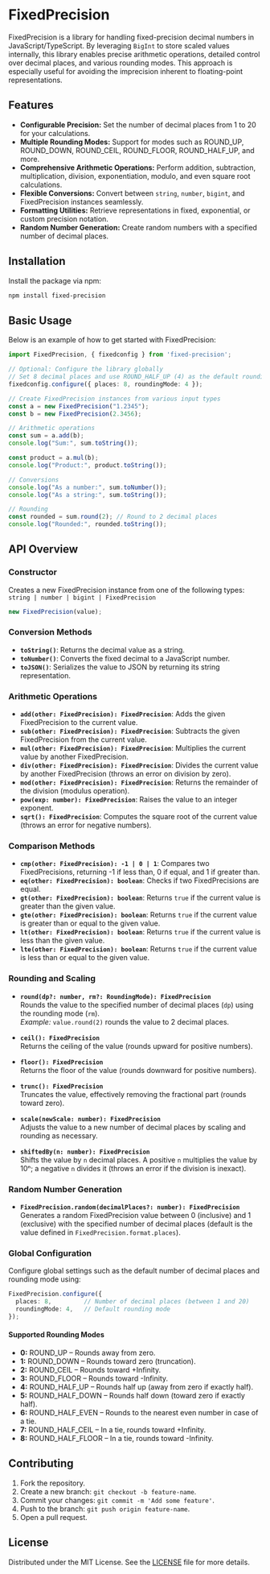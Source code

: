 # FixedPrecision

FixedPrecision is a library for handling fixed-precision decimal numbers in JavaScript/TypeScript. By leveraging `BigInt` to store scaled values internally, this library enables precise arithmetic operations, detailed control over decimal places, and various rounding modes. This approach is especially useful for avoiding the imprecision inherent to floating-point representations.

## Features

- **Configurable Precision:** Set the number of decimal places from 1 to 20 for your calculations.
- **Multiple Rounding Modes:** Support for modes such as ROUND_UP, ROUND_DOWN, ROUND_CEIL, ROUND_FLOOR, ROUND_HALF_UP, and more.
- **Comprehensive Arithmetic Operations:** Perform addition, subtraction, multiplication, division, exponentiation, modulo, and even square root calculations.
- **Flexible Conversions:** Convert between `string`, `number`, `bigint`, and FixedPrecision instances seamlessly.
- **Formatting Utilities:** Retrieve representations in fixed, exponential, or custom precision notation.
- **Random Number Generation:** Create random numbers with a specified number of decimal places.

## Installation

Install the package via npm:

```bash
npm install fixed-precision
```

## Basic Usage

Below is an example of how to get started with FixedPrecision:

```ts
import FixedPrecision, { fixedconfig } from 'fixed-precision';

// Optional: Configure the library globally
// Set 8 decimal places and use ROUND_HALF_UP (4) as the default rounding mode
fixedconfig.configure({ places: 8, roundingMode: 4 });

// Create FixedPrecision instances from various input types
const a = new FixedPrecision("1.2345");
const b = new FixedPrecision(2.3456);

// Arithmetic operations
const sum = a.add(b);
console.log("Sum:", sum.toString());

const product = a.mul(b);
console.log("Product:", product.toString());

// Conversions
console.log("As a number:", sum.toNumber());
console.log("As a string:", sum.toString());

// Rounding
const rounded = sum.round(2); // Round to 2 decimal places
console.log("Rounded:", rounded.toString());
```

## API Overview

### Constructor

Creates a new FixedPrecision instance from one of the following types:  
`string | number | bigint | FixedPrecision`

```ts
new FixedPrecision(value);
```

### Conversion Methods

- **`toString()`**: Returns the decimal value as a string.
- **`toNumber()`**: Converts the fixed decimal to a JavaScript number.
- **`toJSON()`**: Serializes the value to JSON by returning its string representation.

### Arithmetic Operations

- **`add(other: FixedPrecision): FixedPrecision`**: Adds the given FixedPrecision to the current value.
- **`sub(other: FixedPrecision): FixedPrecision`**: Subtracts the given FixedPrecision from the current value.
- **`mul(other: FixedPrecision): FixedPrecision`**: Multiplies the current value by another FixedPrecision.
- **`div(other: FixedPrecision): FixedPrecision`**: Divides the current value by another FixedPrecision (throws an error on division by zero).
- **`mod(other: FixedPrecision): FixedPrecision`**: Returns the remainder of the division (modulus operation).
- **`pow(exp: number): FixedPrecision`**: Raises the value to an integer exponent.
- **`sqrt(): FixedPrecision`**: Computes the square root of the current value (throws an error for negative numbers).

### Comparison Methods

- **`cmp(other: FixedPrecision): -1 | 0 | 1`**: Compares two FixedPrecisions, returning -1 if less than, 0 if equal, and 1 if greater than.
- **`eq(other: FixedPrecision): boolean`**: Checks if two FixedPrecisions are equal.
- **`gt(other: FixedPrecision): boolean`**: Returns `true` if the current value is greater than the given value.
- **`gte(other: FixedPrecision): boolean`**: Returns `true` if the current value is greater than or equal to the given value.
- **`lt(other: FixedPrecision): boolean`**: Returns `true` if the current value is less than the given value.
- **`lte(other: FixedPrecision): boolean`**: Returns `true` if the current value is less than or equal to the given value.

### Rounding and Scaling

- **`round(dp?: number, rm?: RoundingMode): FixedPrecision`**  
  Rounds the value to the specified number of decimal places (`dp`) using the rounding mode (`rm`).  
  _Example:_ `value.round(2)` rounds the value to 2 decimal places.

- **`ceil(): FixedPrecision`**  
  Returns the ceiling of the value (rounds upward for positive numbers).

- **`floor(): FixedPrecision`**  
  Returns the floor of the value (rounds downward for positive numbers).

- **`trunc(): FixedPrecision`**  
  Truncates the value, effectively removing the fractional part (rounds toward zero).

- **`scale(newScale: number): FixedPrecision`**  
  Adjusts the value to a new number of decimal places by scaling and rounding as necessary.

- **`shiftedBy(n: number): FixedPrecision`**  
  Shifts the value by `n` decimal places. A positive `n` multiplies the value by 10ⁿ; a negative `n` divides it (throws an error if the division is inexact).

### Random Number Generation

- **`FixedPrecision.random(decimalPlaces?: number): FixedPrecision`**  
  Generates a random FixedPrecision value between 0 (inclusive) and 1 (exclusive) with the specified number of decimal places (default is the value defined in `FixedPrecision.format.places`).

### Global Configuration

Configure global settings such as the default number of decimal places and rounding mode using:

```ts
FixedPrecision.configure({
  places: 8,         // Number of decimal places (between 1 and 20)
  roundingMode: 4,   // Default rounding mode
});
```

#### Supported Rounding Modes

- **0:** ROUND_UP – Rounds away from zero.
- **1:** ROUND_DOWN – Rounds toward zero (truncation).
- **2:** ROUND_CEIL – Rounds toward +Infinity.
- **3:** ROUND_FLOOR – Rounds toward -Infinity.
- **4:** ROUND_HALF_UP – Rounds half up (away from zero if exactly half).
- **5:** ROUND_HALF_DOWN – Rounds half down (toward zero if exactly half).
- **6:** ROUND_HALF_EVEN – Rounds to the nearest even number in case of a tie.
- **7:** ROUND_HALF_CEIL – In a tie, rounds toward +Infinity.
- **8:** ROUND_HALF_FLOOR – In a tie, rounds toward -Infinity.

## Contributing

1. Fork the repository.
2. Create a new branch: `git checkout -b feature-name`.
3. Commit your changes: `git commit -m 'Add some feature'`.
4. Push to the branch: `git push origin feature-name`.
5. Open a pull request.

## License

Distributed under the MIT License. See the [LICENSE](LICENSE) file for more details.
